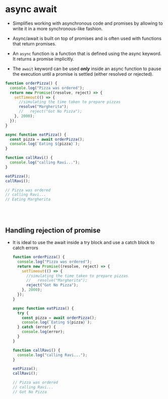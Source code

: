 # async await

- Simplifies working with asynchronous code and promises by allowing to write it in a more synchronous-like fashion.

- Async/await is built on top of promises and is often used with functions that return promises.

- An `async` function is a function that is defined using the async keyword. It returns a promise implicitly.

- The `await` keyword can be used **_only_** inside an async function to pause the execution until a promise is settled (either resolved or rejected).

```js
function orderPizza() {
  console.log("Pizza was ordered");
  return new Promise((resolve, reject) => {
    setTimeout(() => {
      //simulating the time taken to prepare pizzas
      resolve("Margherita");
      //   reject("Got No Pizza");
    }, 2000);
  });
}

async function eatPizza() {
  const pizza = await orderPizza();
  console.log(`Eating ${pizza}`);
}

function callRavi() {
  console.log("calling Ravi...");
}

eatPizza();
callRavi();

// Pizza was ordered
// calling Ravi...
// Eating Margherita
```

<br>
<br>

## Handling rejection of promise

- It is ideal to use the await inside a try block and use a catch block to catch errors

  ```js
  function orderPizza() {
    console.log("Pizza was ordered");
    return new Promise((resolve, reject) => {
      setTimeout(() => {
        //simulating the time taken to prepare pizzas
        //   resolve("Margherita");
        reject("Got No Pizza");
      }, 2000);
    });
  }

  async function eatPizza() {
    try {
      const pizza = await orderPizza();
      console.log(`Eating ${pizza}`);
    } catch (error) {
      console.log(error);
    }
  }

  function callRavi() {
    console.log("calling Ravi...");
  }

  eatPizza();
  callRavi();

  // Pizza was ordered
  // calling Ravi...
  // Got No Pizza
  ```
